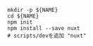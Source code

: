 ```console
mkdir -p ${NAME}
cd ${NAME}
npm init
npm install --save nuxt
# scripts/devを追加 "nuxt"
```
